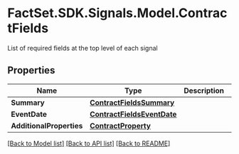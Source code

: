 # FactSet.SDK.Signals.Model.ContractFields
List of required fields at the top level of each signal

## Properties

Name | Type | Description | Notes
------------ | ------------- | ------------- | -------------
**Summary** | [**ContractFieldsSummary**](ContractFieldsSummary.md) |  | 
**EventDate** | [**ContractFieldsEventDate**](ContractFieldsEventDate.md) |  | 
**AdditionalProperties** | [**ContractProperty**](ContractProperty.md) |  | [optional] 

[[Back to Model list]](../README.md#documentation-for-models) [[Back to API list]](../README.md#documentation-for-api-endpoints) [[Back to README]](../README.md)


